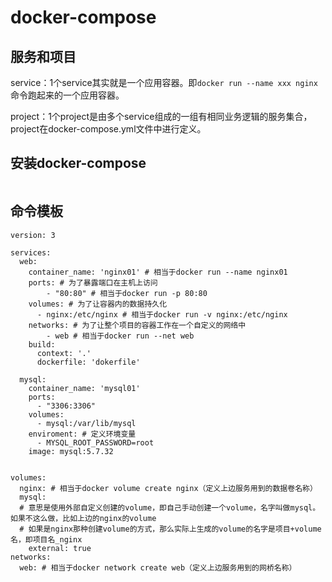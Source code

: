 # docker-compose

## 服务和项目

service：1个service其实就是一个应用容器。即`docker run --name xxx nginx`命令跑起来的一个应用容器。

project：1个project是由多个service组成的一组有相同业务逻辑的服务集合，project在docker-compose.yml文件中进行定义。



## 安装docker-compose

```shell

```



## 命令模板

```shell
version: 3

services:
  web:
    container_name: 'nginx01' # 相当于docker run --name nginx01
    ports: # 为了暴露端口在主机上访问
    	- "80:80" # 相当于docker run -p 80:80
    volumes: # 为了让容器内的数据持久化
      - nginx:/etc/nginx # 相当于docker run -v nginx:/etc/nginx
    networks: # 为了让整个项目的容器工作在一个自定义的网络中
    	- web # 相当于docker run --net web 
    build:
      context: '.'
      dockerfile: 'dokerfile'

  mysql:
    container_name: 'mysql01'
    ports:
      - "3306:3306"
    volumes:
      - mysql:/var/lib/mysql
    enviroment: # 定义环境变量
      - MYSQL_ROOT_PASSWORD=root
    image: mysql:5.7.32


volumes:
  nginx: # 相当于docker volume create nginx（定义上边服务用到的数据卷名称）
  mysql:
  # 意思是使用外部自定义创建的volume，即自己手动创建一个volume，名字叫做mysql。如果不这么做，比如上边的nginx的volume
  # 如果是nginx那种创建volume的方式，那么实际上生成的volume的名字是项目+volume名，即项目名_nginx
    external: true 
networks:
  web: # 相当于docker network create web（定义上边服务用到的网桥名称）
```

